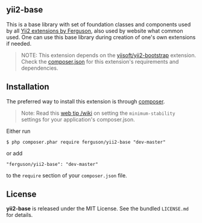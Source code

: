 ## yii2-base

This is a base library with set of foundation classes and components used by all [Yii2 extensions by Ferguson](http://git.mlfh.info/ferguson), also used by website what common used. One can use this base library during creation of one's own extensions if needed.

> NOTE: This extension depends on the [yiisoft/yii2-bootstrap](https://github.com/yiisoft/yii2/tree/master/extensions/bootstrap) extension. Check the [composer.json](http://git.mlfh.info/ferguson/yii2-base/src/master/composer.json) for this extension's requirements and dependencies. 

## 

## Installation

The preferred way to install this extension is through [composer](http://getcomposer.org/download/).

> Note: Read this [web tip /wiki](http://webtips.krajee.com/setting-composer-minimum-stability-application/) on setting the `minimum-stability` settings for your application's composer.json.

Either run

```
$ php composer.phar require ferguson/yii2-base "dev-master"
```

or add

```
"ferguson/yii2-base": "dev-master"
```

to the ```require``` section of your `composer.json` file.

## License

**yii2-base** is released under the MIT License. See the bundled `LICENSE.md` for details.